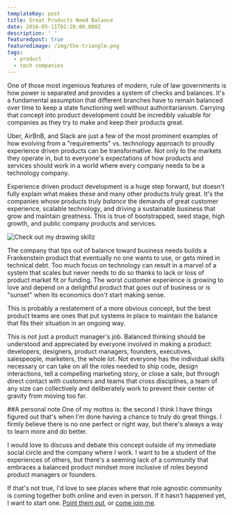 ```yaml
---
templateKey: post
title: Great Products Need Balance
date: 2016-05-11T02:26:00.000Z
description: ' '
featuredpost: true
featuredimage: /img/the-triangle.png
tags:
  - product
  - tech companies
---
```

One of those most ingenious features of modern, rule of law governments is how power is separated and provides a system of checks and balances. It's a fundamental assumption that different branches have to remain balanced over time to keep a state functioning well without authoritarianism. Carrying that concept into product development could be incredibly valuable for companies as they try to make and keep their products great.

Uber, AirBnB, and Slack are just a few of the most prominent examples of how evolving from a "requirements" vs. technology approach to proudly experience driven products can be transformative. Not only to the markets they operate in, but to everyone's expectations of how products and services should work in a world where every company needs to be a technology company.

Experience driven product development is a huge step forward, but doesn't fully explain what makes these and many other products truly great. It's the companies whose products truly *balance* the demands of great customer experience, scalable technology, and driving a sustainable business that grow and maintain greatness. This is true of bootstrapped, seed stage, high growth, and public company products and services.

![Check out my drawing skillz][1]

[1]: /img/the-triangle.png

The company that tips out of balance toward business needs builds a Frankenstein product that eventually no one wants to use, or gets mired in technical debt. Too much focus on technology can result in a marvel of a system that scales but never needs to do so thanks to lack or loss of product market fit or funding. The worst customer experience is growing to love and depend on a delightful product that goes out of business or is "sunset" when its economics don't start making sense.

This is probably a restatement of a more obvious concept, but the best product teams are ones that put systems in place to maintain the balance that fits their situation in an ongoing way.

This is not just a product manager's job. Balanced thinking should be understood and appreciated by everyone involved in making a product: developers, designers, product managers, founders, executives, salespeople, marketers, the whole lot. Not everyone has the individual skills necessary or can take on all the roles needed to ship code, design interactions, tell a compelling marketing story, or close a sale, but through direct contact with customers and teams that cross disciplines, a team of any size can collectively and deliberately work to prevent their center of gravity from moving too far.

##A personal note
One of my mottos is: the second I think I have things figured out that's when I'm done having a chance to truly do great things. I firmly believe there is no one perfect or right way, but there's always a way to learn more and do better.

I would love to discuss and debate this concept outside of my immediate social circle and the company where I work. I want to be a student of the experiences of others, but there's a seeming lack of a community that embraces a balanced product mindset more inclusive of roles beyond product managers or founders.

If that's not true, I'd love to see places where that role agnostic community is coming together both online and even in person. If it hasn't happened yet, I want to start one. [Point them out][2], or [come join me][3].

[2]: mailto:cs@craigsturgis.com
[3]: http://eepurl.com/b1icuP
